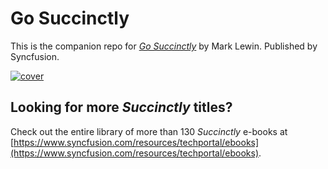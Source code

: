 # Go Succinctly

This is the companion repo for [*Go Succinctly*](https://www.syncfusion.com/resources/techportal/details/ebooks/Go_Succinctly) by Mark Lewin. Published by Syncfusion.

[![cover](https://github.com/SyncfusionSuccinctlyE-Books/Go-Succinctly/blob/master/cover.png)](https://www.syncfusion.com/resources/techportal/details/ebooks/Go_Succinctly)

## Looking for more _Succinctly_ titles?

Check out the entire library of more than 130 _Succinctly_ e-books at [https://www.syncfusion.com/resources/techportal/ebooks](https://www.syncfusion.com/resources/techportal/ebooks).
